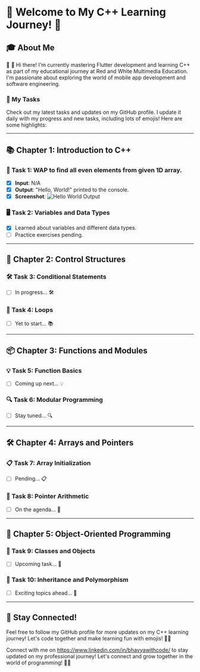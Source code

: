 # 🌟 Welcome to My C++ Learning Journey! 🚀

## 🎓 About Me

👋 👋 Hi there! I'm currently mastering Flutter development and learning C++ as part of my educational journey at Red and White Multimedia Education. I'm passionate about exploring the world of mobile app development and software engineering.

### 🚧 My Tasks 

Check out my latest tasks and updates on my GitHub profile. I update it daily with my progress and new tasks, including lots of emojis! Here are some highlights:

---

## 📚 Chapter 1: Introduction to C++

### 📝 Task 1: WAP to find all even elements from given 1D array.
- [x] **Input**: N/A
- [x] **Output**: "Hello, World!" printed to the console.
- [x] **Screenshot**: ![Hello World Output](hello_world_output.png)
      
### 🖥️ Task 2: Variables and Data Types
- [x] Learned about variables and different data types.
- [ ] Practice exercises pending.

---

## 🔧 Chapter 2: Control Structures

### 🛠️ Task 3: Conditional Statements
- [ ] In progress... 🛠️

### 📖 Task 4: Loops
- [ ] Yet to start... 📚

---

## 📦 Chapter 3: Functions and Modules

### 💡 Task 5: Function Basics
- [ ] Coming up next... 💡

### 🔍 Task 6: Modular Programming
- [ ] Stay tuned... 🔍

---

## 🛠️ Chapter 4: Arrays and Pointers

### 📋 Task 7: Array Initialization
- [ ] Pending... 📋

### 📌 Task 8: Pointer Arithmetic
- [ ] On the agenda... 📌

---

## 🚀 Chapter 5: Object-Oriented Programming

### 📅 Task 9: Classes and Objects
- [ ] Upcoming task... 📅

### 🎉 Task 10: Inheritance and Polymorphism
- [ ] Exciting topics ahead... 🎉

---

## 🌟 Stay Connected!

Feel free to follow my GitHub profile for more updates on my C++ learning journey! Let's code together and make learning fun with emojis! 🚀✨

Connect with me on https://www.linkedin.com/in/bhavyawithcode/ to stay updated on my professional journey! Let's connect and grow together in the world of programming! 🤝💼
